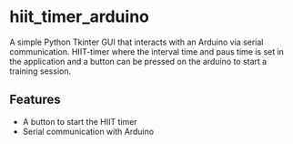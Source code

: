 # hiit_timer_arduino
A simple Python Tkinter GUI that interacts with an Arduino via serial communication. HIIT-timer where the interval time and paus time is set in the application and a button can be pressed on the arduino to start a training session.

## Features
- A button to start the HIIT timer
- Serial communication with Arduino